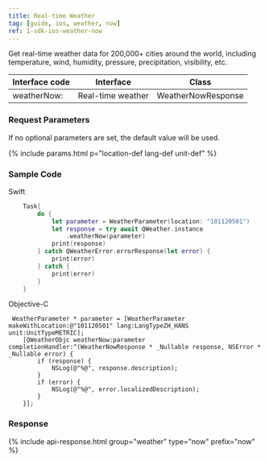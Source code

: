 ```yaml
---
title: Real-time Weather
tag: [guide, ios, weather, now]
ref: 1-sdk-ios-weather-now
---
```


Get real-time weather data for 200,000+ cities around the world, including temperature, wind, humidity, pressure, precipitation, visibility, etc.

| Interface code     | Interface         | Class            |
| ------------------------- | ----------------- | ---------------- |
| weatherNow:  | Real-time weather | WeatherNowResponse |

### Request Parameters

If no optional parameters are set, the default value will be used.

{% include params.html p="location-def lang-def unit-def" %}

### Sample Code

Swift

```swift
    Task{
        do {
            let parameter = WeatherParameter(location: "101120501")
            let response = try await QWeather.instance
                .weatherNow(parameter)
            print(response)
        } catch QWeatherError.errorResponse(let error) {
            print(error)
        } catch {
            print(error)
        }
    }
```

Objective-C

```objc
 WeatherParameter * parameter = [WeatherParameter makeWithLocation:@"101120501" lang:LangTypeZH_HANS unit:UnitTypeMETRIC];
    [QWeatherObjc weatherNow:parameter completionHandler:^(WeatherNowResponse * _Nullable response, NSError * _Nullable error) {
        if (response) {
            NSLog(@"%@", response.description);
        }
        if (error) {
            NSLog(@"%@", error.localizedDescription);
        }
    }];
```

### Response

{% include api-response.html group="weather" type="now" prefix="now" %}
